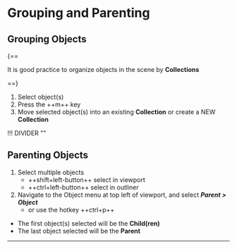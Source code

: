 # **Grouping and Parenting**

## **Grouping Objects**

{==

It is good practice to organize objects in the scene by **Collections**

==}

1. Select object(s)
2. Press the ++m++ key
3. Move selected object(s) into an existing **Collection** or create a NEW **Collection**


!!! DIVIDER ""


## **Parenting Objects**

1. Select multiple objects
    - ++shift+left-button++ select in viewport
    - ++ctrl+left-button++ select in outliner
2. Navigate to the Object menu at top left of viewport, and select ***Parent > Object***
    - or use the hotkey ++ctrl+p++
- The first object(s) selected will be the **Child(ren)**
- The last object selected will be the **Parent**


---
